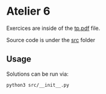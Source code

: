 # Atelier 6

Exercices are inside of the [tp.pdf](./assets/tp.pdf) file.

Source code is under the [src](./src/) folder

## Usage

Solutions can be run via:

```sh
python3 src/__init__.py
```
